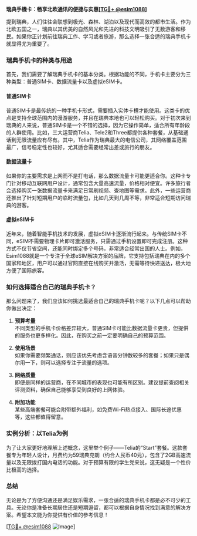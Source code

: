 **瑞典手機卡：畅享北欧通讯的便捷与实惠[[TG💪+ @esim1088](https://t.me/s/esim1088)]**

提到瑞典，人们往往会联想到极光、森林、湖泊以及现代而高效的都市生活。作为北欧五国之一，瑞典以其优美的自然风光和先进的科技文明吸引了无数游客和移民。如果你正计划前往瑞典工作、学习或者旅游，那么选择一张合适的瑞典手机卡就显得尤为重要了。

### 瑞典手机卡的种类与用途

首先，我们需要了解瑞典手机卡的基本分类。根据功能的不同，手机卡主要分为三种类型：普通SIM卡、数据流量卡以及虚拟eSIM卡。

#### 普通SIM卡

普通SIM卡是最传统的一种手机卡形式，需要插入实体卡槽才能使用。这类卡的优点是支持全球范围内的漫游服务，并且在瑞典本地也可以轻松购买。对于初次来到瑞典的人来说，普通SIM卡是一个不错的选择，因为它操作简单，适合所有年龄段的人群使用。比如，三大运营商Telia、Tele2和Three都提供各种套餐，从基础通话到无限流量应有尽有。其中，Telia作为瑞典最大的电信公司，其网络覆盖范围最广，信号稳定性也较好，尤其适合需要经常出差或旅行的朋友。

#### 数据流量卡

如果你的主要需求是上网而不是打电话，那么数据流量卡可能更适合你。这种卡专门针对移动互联网用户设计，通常包含大量高速流量，价格相对便宜。许多旅行者会选择购买一张数据流量卡来满足日常刷视频、查地图等需求。此外，一些运营商还推出了针对短期用户的临时流量包，比如几天到几周不等，非常适合短期访问瑞典的游客。

#### 虚拟eSIM卡

近年来，随着智能手机技术的发展，虚拟eSIM卡逐渐流行起来。与传统SIM卡不同，eSIM不需要物理卡片即可激活服务，只需通过手机设置即可完成注册。这种方式不仅节省空间，还能同时绑定多个号码，非常适合经常出国的人士。例如，Esim1088就是一个专注于全球eSIM解决方案的品牌，它支持包括瑞典在内的多个国家和地区，用户可以通过官网直接在线购买并激活，无需等待快递送达，极大地方便了国际旅客。

### 如何选择适合自己的瑞典手机卡？

那么问题来了，我们应该如何挑选最适合自己的瑞典手机卡呢？以下几点可以帮助你做出决定：

1. **预算考量**  
   不同类型的手机卡价格差异较大，普通SIM卡可能比数据流量卡更贵，但提供的服务也更多样化。因此，在购买之前一定要明确自己的预算范围。

2. **使用场景**  
   如果你需要频繁通话，则应该优先考虑含语音分钟数较多的套餐；如果只是偶尔用一下，则可以选择专注于流量的选项。

3. **网络质量**  
   即便是同样的运营商，在不同城市的表现也可能有所区别。建议提前查阅相关评测资料，确保自己能够享受到良好的上网体验。

4. **附加功能**  
   某些高端套餐可能会附带额外福利，如免费Wi-Fi热点接入、国际长途优惠等，这些都值得留意。

### 实例分析：以Telia为例

为了让大家更好地理解上述概念，这里举个例子——Telia的“Start”套餐。这款套餐专为年轻人设计，月费约为59瑞典克朗（约合人民币40元），包含了2GB高速流量以及无限拨打国内电话的功能。对于预算有限的学生党来说，这无疑是一个性价比极高的选择。

### 总结

无论是为了方便沟通还是满足娱乐需求，一张合适的瑞典手机卡都是必不可少的工具。无论你是准备长期居住还是短期逗留，都可以根据自身情况找到满意的解决方案。希望本文能为你提供有价值的参考信息！

[[TG💪+ @esim1088](https://t.me/s/esim1088) ![Image](https://i.postimg.cc/4NQfJmqS/Snipaste-2025-05-13-00-14-12.png)]